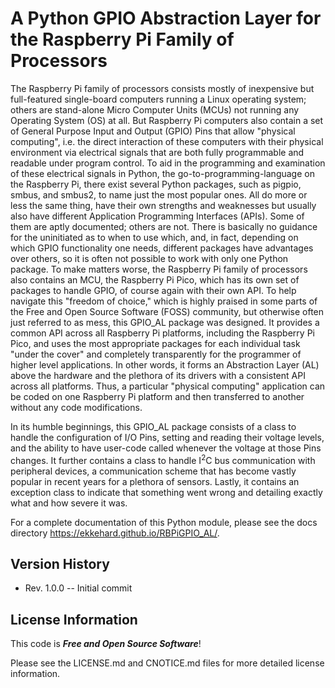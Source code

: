 A Python GPIO Abstraction Layer for the Raspberry Pi Family of Processors
=========================================================================

The Raspberry Pi family of processors consists mostly of inexpensive but
full-featured single-board computers running a Linux operating system; 
others are stand-alone Micro Computer Units (MCUs) not running any Operating 
System (OS) at all.  But Raspberry Pi computers also contain a set of General 
Purpose Input and Output (GPIO) Pins that allow "physical computing", i.e. 
the direct interaction of these computers with their physical environment 
via electrical signals that are both fully programmable and readable under 
program control.  To aid in the programming and examination of these electrical 
signals in Python, the go-to-programming-language on the Raspberry Pi, there 
exist several Python packages, such as pigpio, smbus, and smbus2, to name 
just the most popular ones.  All do more or less the same thing, have their 
own strengths and weaknesses but usually also have different Application 
Programming Interfaces (APIs).  Some of them are aptly documented; others 
are not.  There is basically no guidance for the uninitiated as to when to 
use which, and, in fact, depending on which GPIO functionality one needs, 
different packages have advantages over others, so it is often not possible 
to work with only one Python package.  To make matters worse, the Raspberry 
Pi family of processors also contains an MCU, the Raspberry Pi Pico, which 
has its own set of packages to handle GPIO, of course again with their own 
API.  To help navigate this "freedom of choice," which is highly praised in 
some parts of the Free and Open Source Software (FOSS) community, but 
otherwise often just referred to as mess, this GPIO_AL package was designed. 
It provides a common API across all Raspberry Pi platforms, including the 
Raspberry Pi Pico, and uses the most appropriate packages for each 
individual task "under the cover" and completely transparently for the 
programmer of higher level applications.  In other words, it forms an 
Abstraction Layer (AL) above the hardware and the plethora of its drivers 
with a consistent API across all platforms.  Thus, a particular "physical 
computing" application can be coded on one Raspberry Pi platform and then 
transferred to another without any code modifications.

In its humble beginnings, this GPIO_AL package consists of a class to handle the
configuration of I/O Pins, setting and reading their voltage levels, and the
ability to have user-code called whenever the voltage at those Pins changes.  It
further contains a class to handle I<sup>2</sup>C bus communication with 
peripheral devices, a communication scheme that has become vastly popular in 
recent years for a plethora of sensors.  Lastly, it contains an exception 
class to indicate that something went wrong and detailing exactly what and 
how severe it was.

For a complete documentation of this Python module, please see the docs 
directory https://ekkehard.github.io/RBPiGPIO_AL/.


Version History
---------------
* Rev. 1.0.0 -- Initial commit

License Information
-------------------
This code is _**Free and Open Source Software**_! 

Please see the LICENSE.md and CNOTICE.md files for more detailed license 
information. 